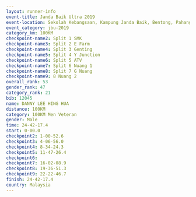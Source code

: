 ```yaml
---
layout: runner-info 
event-title: Janda Baik Ultra 2019
event-location: Sekolah Kebangsaan, Kampung Janda Baik, Bentong, Pahang, Malaysia
event_category: jbu-2019 
category_km: 100KM 
checkpoint-name2: Split 1 SMK 
checkpoint-name3: Split 2 E Farm 
checkpoint-name4: Split 3 Genting 
checkpoint-name5: Split 4 Y Junction 
checkpoint-name6: Split 5 ATV 
checkpoint-name7: Split 6 Nuang 1 
checkpoint-name8: Split 7 G Nuang 
checkpoint-name9: 8 Nuang 2 
overall_rank: 53
gender_rank: 47
category_rank: 21
bib: 12045
name: DANNY LEE HING HUA
distance: 100KM
category: 100KM Men Veteran
gender: Male
time: 24-42-17.4
start: 0-00.0
checkpoint2: 1-00-52.6
checkpoint3: 4-06-56.0
checkpoint4: 8-34-24.3
checkpoint5: 11-47-26.4
checkpoint6: 
checkpoint7: 16-02-08.9
checkpoint8: 19-36-51.3
checkpoint9: 22-22-46.7
finish: 24-42-17.4
country: Malaysia
---
```

